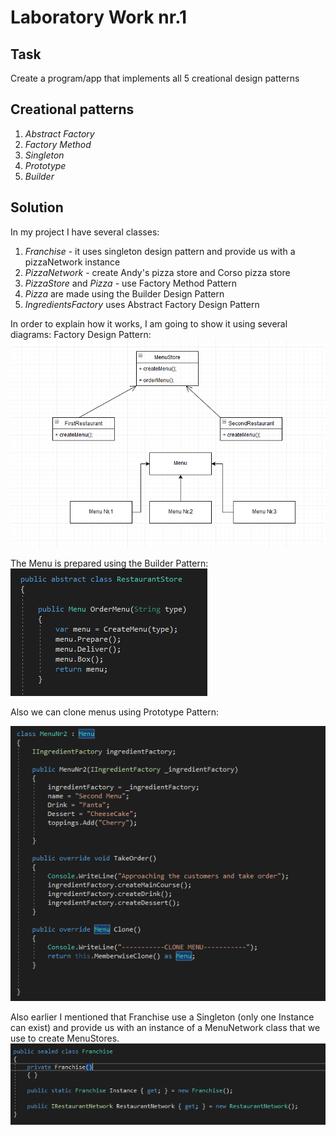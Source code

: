 # Laboratory Work nr.1
## Task 
Create a program/app that implements all 5 creational design patterns
## Creational patterns
1. _Abstract Factory_
2. _Factory Method_
3. _Singleton_
4. _Prototype_
5. _Builder_

## Solution 
In my project I have several classes:
1. _Franchise_  - it uses singleton design pattern and provide us with a pizzaNetwork instance
2. _PizzaNetwork_ - create Andy's pizza store and Corso pizza store
3. _PizzaStore_ and _Pizza_ - use Factory Method Pattern
4. _Pizza_ are made using the Builder Design Pattern
5. _IngredientsFactory_ uses Abstract Factory Design Pattern 

In order to explain how it works, I am going to show it using several diagrams:
Factory Design Pattern: 
![alt text](Diagrams/1.PNG "Logo Title Text 1")

The Menu is prepared using the Builder Pattern:  
![alt text](Diagrams/2.PNG "Logo Title Text 1")

Also we can clone menus using Prototype Pattern:

![alt text](Diagrams/3.PNG "Logo Title Text 1")

Also earlier I mentioned that Franchise use a Singleton (only one Instance can exist) and provide us with an instance of a MenuNetwork class that we use to create MenuStores.
![alt text](Diagrams/4.PNG "Logo Title Text 1")
